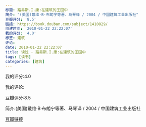 ```yaml
---
标题: 路易斯.I.康:在建筑的王国中
简介: "(美国)戴维·B·布朗宁等著、马琴译 / 2004 / 中国建筑工业出版社"
豆瓣评分: '8.5'
链接: https://book.douban.com/subject/1410829/
创建时间: '2010-01-22 22:22:07'
我的评分: '4.0'
标签: 建筑
评论:
date: 2010-01-22 22:22:07
title: 读过 - 路易斯.I.康:在建筑的王国中
tags: [读书]
categories: [建筑]
---
```


我的评分:4.0

我的评论:

豆瓣评分:8.5

简介:(美国)戴维·B·布朗宁等著、马琴译 / 2004 / 中国建筑工业出版社

[豆瓣链接](https://book.douban.com/subject/1410829/)

